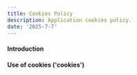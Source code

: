 ```yaml
---
title: Cookies Policy
description: Application cookies policy.
date: '2025-7-7'
---
```


#### Introduction

#### Use of cookies ('cookies')
